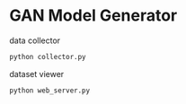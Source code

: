 # GAN Model Generator

data collector

```bash
python collector.py
```

dataset viewer

```bash
python web_server.py
```
